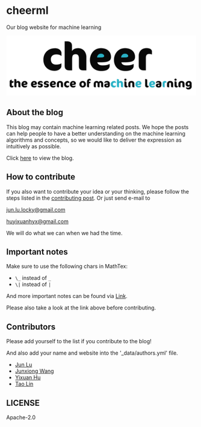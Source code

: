 # cheerml
Our blog website for machine learning

![CheerML logo](/assets/img/mlessence.png)

## About the blog
This blog may contain machine learning related posts. We hope the posts can help people to have a better understanding on the machine learning algorithms and concepts, so we would like to deliver the expression as intuitively as possible.

Click [here](https://cheerml.github.io/) to view the blog.

## How to contribute
If you also want to contribute your idea or your thinking, please follow the steps listed in the [contributing post](https://cheerml.github.io/contributing).
Or just send e-mail to

jun.lu.locky@gmail.com

huyixuanhyx@gmail.com

We will do what we can when we had the time.

## Important notes

Make sure to use the following chars in MathTex:
- ```\_``` instead of ```_```
- ```\|``` instead of ```|``` 

And more important notes can be found via [Link](https://cheerml.github.io/contributing#important-notes).

Please also take a look at the link above before contributing.

## Contributors

Please add yourself to the list if you contribute to the blog!

And also add your name and website into the '_data/authors.yml' file.

- [Jun Lu](https://github.com/junlulocky)
- [Junxiong Wang](https://github.com/ovss)
- [Yixuan Hu](https://github.com/yeephycho)
- [Tao Lin](https://github.com/iamtao)


## LICENSE
Apache-2.0
